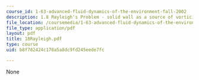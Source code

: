 ```yaml
---
course_id: 1-63-advanced-fluid-dynamics-of-the-environment-fall-2002
description: 1.8 Rayleigh's Problem - solid wall as a source of vorticity
file_location: /coursemedia/1-63-advanced-fluid-dynamics-of-the-environment-fall-2002/b8f782424c178a5a8dc9fd245eede7fc_18Rayleigh.pdf
file_type: application/pdf
layout: pdf
title: 18Rayleigh.pdf
type: course
uid: b8f782424c178a5a8dc9fd245eede7fc

---
```

None